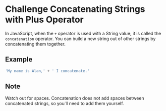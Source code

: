 # Challenge Concatenating Strings with Plus Operator

In JavaScript, when the `+` operator is used with a String value, it is called the `concatenation` operator. You can build a new string out of other strings by concatenating them together.

## Example

```javascript
'My name is Alan,' + ' I concatenate.'
```

## Note

Watch out for spaces. Concatenation does not add spaces between concatenated strings, so you'll need to add them yourself.
